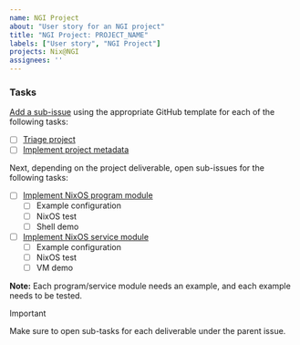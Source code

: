 ```yaml
---
name: NGI Project
about: "User story for an NGI project"
title: "NGI Project: PROJECT_NAME"
labels: ["User story", "NGI Project"]
projects: Nix@NGI
assignees: ''
---
```


<!-- Follow the instructions in the [contributing guide](https://github.com/ngi-nix/ngipkgs/blob/main/CONTRIBUTING.md#triaging-an-ngi-application) and put the project metadata here -->

### Tasks

[Add a sub-issue](https://docs.github.com/en/issues/tracking-your-work-with-issues/using-issues/adding-sub-issues#creating-a-sub-issue) using the appropriate GitHub template for each of the following tasks:

- [ ] [Triage project](https://github.com/ngi-nix/ngipkgs/issues/new?template=task-triage.yaml)
- [ ] [Implement project metadata](https://github.com/ngi-nix/ngipkgs/issues/new?template=task-metadata.md)

Next, depending on the project deliverable, open sub-issues for the following tasks:

- [ ] [Implement NixOS program module](https://github.com/ngi-nix/ngipkgs/issues/new?template=task-module-program.md)
  - [ ] Example configuration
  - [ ] NixOS test
  - [ ] Shell demo
- [ ] [Implement NixOS service module](https://github.com/ngi-nix/ngipkgs/issues/new?template=task-module-service.md)
  - [ ] Example configuration
  - [ ] NixOS test
  - [ ] VM demo

**Note:** Each program/service module needs an example, and each example needs to be tested.

> [!IMPORTANT]
> Make sure to open sub-tasks for each deliverable under the parent issue.

